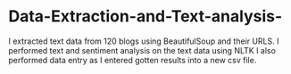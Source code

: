 # Data-Extraction-and-Text-analysis-
I extracted text data from 120 blogs using BeautifulSoup and their URLS. I performed text and sentiment analysis on the text data using NLTK
I also performed data entry as I entered gotten results into a new csv file. 
